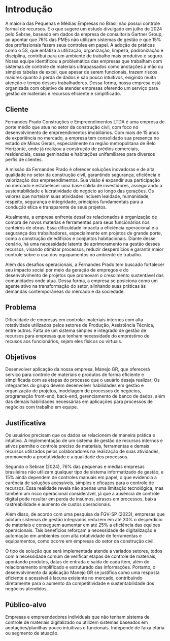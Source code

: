 # Introdução

A maioria das Pequenas e Médias Empresas no Brasil não possui controle formal de recursos. É o que sugere um estudo divulgado em julho de 2024 pelo Sebrae, baseado em dados da empresa de consultoria Gartner Group, ao apontar que 76% das PMEs não utilizam sistemas de gestão e que 15% dos profissionais fazem seus controles em papel.
A adoção de práticas como o 5S, que enfatiza a utilização, organização, limpeza, padronização e disciplina, contribui para um ambiente de trabalho mais produtivo e seguro.
Nossa equipe identificou a problemática das empresas que trabalham com sistemas de controle de materiais ultrapassados como anotações à mão ou simples tabelas de excel, que apesar de serem funcionais, trazem riscos maiores quanto à perda de dados e são pouco intuitivos, exigindo muita atenção e tempo desses trabalhadores. Dessa forma, nossa empresa está organizada com objetivo de atender empresas oferendo um serviço para gestão de materiais e recursos eficiente e simplificado.

## Cliente 

Fernandes Prado Construções e Empreendimentos LTDA é uma empresa de porte médio que atua no setor da construção civil, com foco no desenvolvimento de empreendimentos imobiliários. Com mais de 15 anos de experiência no mercado, a empresa tem consolidado sua presença no estado de Minas Gerais, especialmente na região metropolitana de Belo Horizonte, onde já realizou a construção de prédios comerciais, residenciais, casas geminadas e habitações unifamiliares para diversos perfis de clientes.

A missão da Fernandes Prado é oferecer soluções inovadoras e de alta qualidade no setor da construção civil, garantindo segurança, eficiência e valorização dos empreendimentos. Sua visão é expandir sua participação no mercado e estabelecer uma base sólida de investidores, assegurando a sustentabilidade e lucratividade do negócio ao longo das gerações. Os valores que norteiam suas atividades incluem lealdade, humanidade, respeito, segurança e integridade, princípios fundamentais para a condução ética e transparente de seus projetos.

Atualmente, a empresa enfrenta desafios relacionados à organização de compra de novos materias e ferramentas para seus funcionários nos canteiros de obras. Essa dificuldade impacta a eficiência operacional e a segurança dos trabalhadores, especialmente em projetos de grande porte, como a construção de edifícios e conjuntos habitacionais. Diante desse cenário, há uma necessidade latente de aprimoramento na gestão desses recursos, visando otimizar processos, reduzir desperdícios e garantir maior controle sobre o uso dos equipamentos no ambiente de trabalho.

Além dos desafios operacionais, a Fernandes Prado tem buscado fortalecer seu impacto social por meio da geração de empregos e do desenvolvimento de projetos que promovam o crescimento sustentável das comunidades onde atua. Dessa forma, a empresa se posiciona como um agente ativo na transformação do setor, alinhando suas práticas às demandas contemporâneas do mercado e da sociedade.


## Problema
Dificuldade de empresas em controlar materiais internos com alta rotatividade utilizados pelos setores de Produção, Assistência Técnica, entre outros. Falta de um sistema simples e integrado de gestão de recursos para empresas que tenham necessidade do empréstimo de recusos aos funcionários, sejam eles físicos ou virtuais.

## Objetivos

Desenvolver aplicação da nossa empresa, Manejo GR, que oferecerá serviço para controle de materiais e produtos de forma eficiente e simplificada com as etapas do processo que o usuário deseja realizar;
Os integrantes do grupo devem desenvolver habilidades em gestão e organização de projetos, modelagem de processos de negócios, programação front-end, back-end, gerenciamento de banco de dados, além das  demais habilidades necessárias em aplicações para processos de negócios com trabalho em equipe.

## Justificativa

Os usuários precisam que os dados se relacionem de maneira prática e intuitiva. A implementação de um sistema de gestão de recursos internos e ativos permite o controle preciso de materiais, ferramentas e demais recursos utilizados pelos colaboradores na realização de suas atividades, promovendo a produtividade e a qualidade dos processos.

Segundo o Sebrae (2024), 76% das pequenas e médias empresas brasileiras não utilizam qualquer tipo de sistema informatizado de gestão, e 15% ainda dependem de controles manuais em papel, o que evidencia a carência de soluções acessíveis, simples e eficazes para o controle de recursos. Essa realidade revela não apenas uma limitação tecnológica, mas também um risco operacional considerável, já que a ausência de controle digital pode resultar em perda de insumos, atrasos em processos, baixa rastreabilidade e aumento de custos operacionais.

Além disso, de acordo com uma pesquisa da FGV-SP (2023), empresas que adotam sistemas de gestão integrados reduzem em até 30% o desperdício de materiais e conseguem aumentar em até 25% a eficiência das equipes operacionais. Tais benefícios reforçam a necessidade de digitalização e automação em ambientes com alta rotatividade de ferramentas e equipamentos, como ocorre em empresas do setor da construção civil.

O tipo de solução que será implementada atende a variados setores, todos com a necessidade comum de verificar etapas de controle de materiais, apontando produtos, datas de entrada e saída de cada item, além do relacionamento simplificado e estruturado das informações. Portanto, o desenvolvimento da aplicação Manejo GR se justifica como uma resposta eficiente e acessível à lacuna existente no mercado, contribuindo diretamente para o aumento da competitividade e sustentabilidade dos negócios atendidos.

## Público-alvo

Empresas e empreendedores individuais que não tenham sistema de controle de materiais digitalizado ou utilizem sistemas baseados em anotações/planilhas pouco intuitivas e funcionais. Independe de faixa etária ou segmento de atuação.
